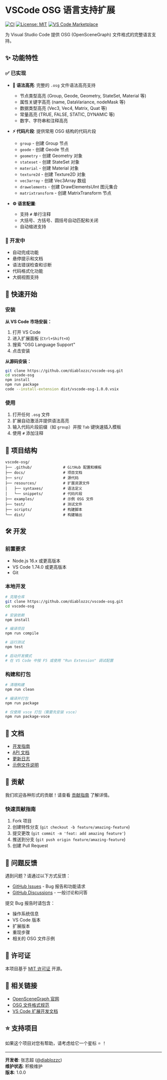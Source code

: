 # VSCode OSG 语言支持扩展

[![CI](https://github.com/diablozzc/vscode-osg/workflows/CI/badge.svg)](https://github.com/diablozzc/vscode-osg/actions)
[![License: MIT](https://img.shields.io/badge/License-MIT-yellow.svg)](https://opensource.org/licenses/MIT)
[![VS Code Marketplace](https://img.shields.io/visual-studio-marketplace/v/diablozzc.vscode-osg)](https://marketplace.visualstudio.com/items?itemName=diablozzc.vscode-osg)

为 Visual Studio Code 提供 OSG (OpenSceneGraph) 文件格式的完整语言支持。

## ✨ 功能特性

### ✅ 已实现

- **🎨 语法高亮**: 完整的 `.osg` 文件语法高亮支持
  - 节点类型高亮 (Group, Geode, Geometry, StateSet, Material 等)
  - 属性关键字高亮 (name, DataVariance, nodeMask 等)
  - 数据类型高亮 (Vec3, Vec4, Matrix, Quat 等)
  - 常量高亮 (TRUE, FALSE, STATIC, DYNAMIC 等)
  - 数字、字符串和注释高亮

- **⚡ 代码片段**: 提供常用 OSG 结构的代码片段
  - `group` - 创建 Group 节点
  - `geode` - 创建 Geode 节点
  - `geometry` - 创建 Geometry 对象
  - `stateset` - 创建 StateSet 对象
  - `material` - 创建 Material 对象
  - `texture2d` - 创建 Texture2D 对象
  - `vec3array` - 创建 Vec3Array 数组
  - `drawelements` - 创建 DrawElementsUInt 图元集合
  - `matrixtransform` - 创建 MatrixTransform 节点

- **⚙️ 语言配置**: 
  - 支持 `#` 单行注释
  - 大括号、方括号、圆括号自动匹配和关闭
  - 自动缩进支持

### 🚧 开发中

- 自动完成功能
- 悬停提示和文档
- 语法错误检查和诊断
- 代码格式化功能
- 大纲视图支持

## 🚀 快速开始

### 安装

**从 VS Code 市场安装：**
1. 打开 VS Code
2. 进入扩展面板 (`Ctrl+Shift+X`)
3. 搜索 "OSG Language Support"
4. 点击安装

**从源码安装：**
```bash
git clone https://github.com/diablozzc/vscode-osg.git
cd vscode-osg
npm install
npm run package
code --install-extension dist/vscode-osg-1.0.0.vsix
```

### 使用

1. 打开任何 `.osg` 文件
2. 扩展自动激活并提供语法高亮
3. 输入代码片段前缀（如 `group`）并按 `Tab` 键快速插入模板
4. 使用 `#` 添加注释

## 📁 项目结构

```
vscode-osg/
├── .github/              # GitHub 配置和模板
├── docs/                 # 项目文档
├── src/                  # 源代码
├── resources/            # 扩展资源文件
│   ├── syntaxes/         # 语法定义
│   └── snippets/         # 代码片段
├── examples/             # 示例 OSG 文件
├── test/                 # 测试文件
├── scripts/              # 构建脚本
└── dist/                 # 构建输出
```

## 🛠️ 开发

### 前置要求

- Node.js 16.x 或更高版本
- VS Code 1.74.0 或更高版本
- Git

### 本地开发

```bash
# 克隆仓库
git clone https://github.com/diablozzc/vscode-osg.git
cd vscode-osg

# 安装依赖
npm install

# 编译项目
npm run compile

# 运行测试
npm test

# 启动开发模式
# 在 VS Code 中按 F5 或使用 "Run Extension" 调试配置
```

### 构建和打包

```bash
# 清理构建
npm run clean

# 编译并打包
npm run package

# 仅使用 vsce 打包（需要先安装 vsce）
npm run package-vsce
```

## 📖 文档

- [开发指南](docs/DEVELOPMENT.md)
- [API 文档](docs/API.md)
- [更新日志](docs/CHANGELOG.md)
- [示例文件说明](examples/README.md)

## 🤝 贡献

我们欢迎各种形式的贡献！请查看 [贡献指南](CONTRIBUTING.md) 了解详情。

### 快速贡献指南

1. Fork 项目
2. 创建特性分支 (`git checkout -b feature/amazing-feature`)
3. 提交更改 (`git commit -m 'feat: add amazing feature'`)
4. 推送到分支 (`git push origin feature/amazing-feature`)
5. 创建 Pull Request

## 🐛 问题反馈

遇到问题？请通过以下方式反馈：

- [GitHub Issues](https://github.com/diablozzc/vscode-osg/issues) - Bug 报告和功能请求
- [GitHub Discussions](https://github.com/diablozzc/vscode-osg/discussions) - 一般讨论和问答

提交 Bug 报告时请包含：
- 操作系统信息
- VS Code 版本
- 扩展版本
- 重现步骤
- 相关的 OSG 文件示例

## 📄 许可证

本项目基于 [MIT 许可证](LICENSE) 开源。

## 🔗 相关链接

- [OpenSceneGraph 官网](http://www.openscenegraph.org/)
- [OSG 文件格式规范](http://www.openscenegraph.org/documentation/osg_file_format.html)
- [VS Code 扩展开发文档](https://code.visualstudio.com/api)

## ⭐ 支持项目

如果这个项目对您有帮助，请考虑给它一个星标 ⭐ ！

---

**开发者**: 张志超 ([@diablozzc](https://github.com/diablozzc))  
**维护状态**: 积极维护  
**版本**: 1.0.0 